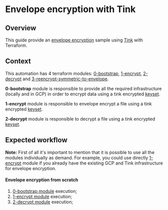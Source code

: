# Envelope encryption with Tink

## Overview

This guide provide an [envelope encryption](https://cloud.google.com/kms/docs/envelope-encryption) sample using [Tink](https://developers.google.com/tink) with Terraform.


## Context

This automation has 4 terraform modules: [0-bootstrap](./0-bootstrap/README.md), [1-encrypt](./1-encrypt/README.md), [2-decrypt](./2-decrypt/README.md) and [3-reencrypt-symmetric-to-envelope](./3-reencrypt-symmetric-to-envelope/README.md).

**0-bootstrap** module is responsible to provide all the required infrastructure (locally and in GCP) in order to encrypt data using a tink encrypted [keyset](https://developers.google.com/tink/design/keysets).

**1-encrypt** module is responsible to envelope encrypt a file using a tink encrypted [keyset](https://developers.google.com/tink/design/keysets).

**2-decrypt** module is responsible to decrypt a file using a tink encrypted [keyset](https://developers.google.com/tink/design/keysets).

## Expected workflow

**Note:** First of all it's important to mention that it is possible to use all the modules individually as demand. For example, you could use directly [1-encrypt](./1-encrypt/README.md) module if you already have the existing GCP and Tink infrastructure for envelope encryption.

#### Envelope encryption from scratch
1. [0-bootstrap module](./consumer/0-bootstrap/README.md) execution;
2. [1-encrypt module](./1-encrypt/README.md) execution;
2. [2-decrypt module](./2-decrypt/README.md) execution;
